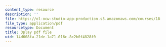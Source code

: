 ```yaml
---
content_type: resource
description: ''
file: https://ol-ocw-studio-app-production.s3.amazonaws.com/courses/18-065-matrix-methods-in-data-analysis-signal-processing-and-machine-learning-spring-2018/14d608fa21de1a71016c8c2b0f4828f0_t36jZG07MYc.pdf
file_type: application/pdf
resourcetype: Document
title: 3play pdf file
uid: 14d608fa-21de-1a71-016c-8c2b0f4828f0
---
```

